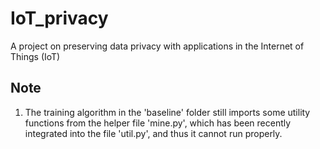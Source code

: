 # IoT_privacy
A project on preserving data privacy with applications in the Internet of Things (IoT)

## Note
1. The training algorithm in the 'baseline' folder still imports some utility functions from the helper file 'mine.py', which has been recently integrated into the file 'util.py', and thus it cannot run properly.
